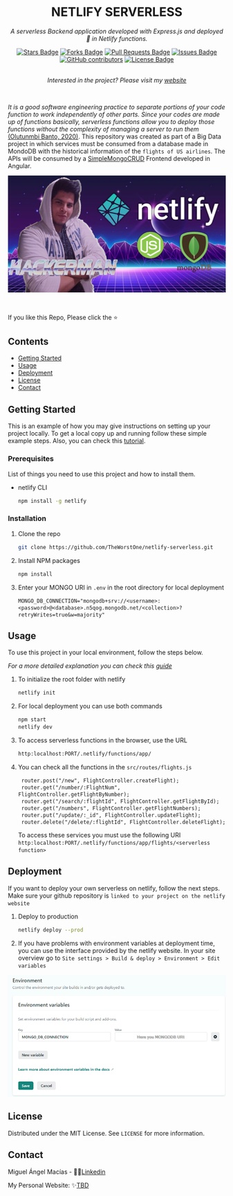 <h1 align="center">NETLIFY SERVERLESS</h1>
<p align="center"><i>A serverless Backend application developed with Express.js and deployed 🚀 in Netlify functions.</i></p>
<div align="center">
  <a href="https://github.com/TheWorstOne/airlines-backend/stargazers"><img src="https://img.shields.io/github/stars/TheWorstOne/airlines-backend" alt="Stars Badge"/></a>
<a href="https://github.com/TheWorstOne/airlines-backend/network/members"><img src="https://img.shields.io/github/forks/TheWorstOne/airlines-backend" alt="Forks Badge"/></a>
<a href="https://github.com/TheWorstOne/airlines-backend/pulls"><img src="https://img.shields.io/github/issues-pr/TheWorstOne/airlines-backend" alt="Pull Requests Badge"/></a>
<a href="https://github.com/TheWorstOne/airlines-backend/issues"><img src="https://img.shields.io/github/issues/TheWorstOne/airlines-backend" alt="Issues Badge"/></a>
<a href="https://github.com/TheWorstOne/airlines-backend/graphs/contributors"><img alt="GitHub contributors" src="https://img.shields.io/github/contributors/TheWorstOne/airlines-backend?color=2b9348"></a>
<a href="https://github.com/TheWorstOne/airlines-backend/blob/master/LICENSE"><img src="https://img.shields.io/github/license/TheWorstOne/airlines-backend?color=2b9348" alt="License Badge"/></a>
</div>
<br>
<p align="center"><i>Interested in the project? Please visit my <a href="https://awesome-github-readme-profile.netlify.app">website</a></i></p>
<br>

<!-- ABOUT THE PROJECT -->
_It is a good software engineering practice to separate portions of your code function to work independently of other parts. Since your codes are made up of functions basically, serverless functions allow you to deploy those functions without the complexity of managing a server to run them_ [(Olutunmbi Banto, 2020)](https://itnext.io/how-to-build-and-deploy-serverless-functions-to-netlify-d37418f6f7be). This repository was created as part of a Big Data project in which services must be consumed from a database made in MondoDB with the historical information of the `flights of US airlines`. The APIs will be consumed by a [SimpleMongoCRUD](https://github.com/TheWorstOne/SimpleMongoCRUD) Frontend developed in Angular.

<p align="center">
  <a href="#">
    <img src="assets/netlifybanner.png" alt="Logo" width="" height="">
  </a>
</p>
<br>

If you like this Repo, Please click the :star:

<!-- TABLE OF CONTENTS -->
## **Contents**
  - [Getting Started](#getting-started)
  - [Usage](#usage)
  - [Deployment](#deployment)
  - [License](#license)
  - [Contact](#contact)

  <!-- GETTING STARTED -->
## **Getting Started**

This is an example of how you may give instructions on setting up your project locally.
To get a local copy up and running follow these simple example steps. Also, you can check this [tutorial](https://itnext.io/how-to-build-and-deploy-serverless-functions-to-netlify-d37418f6f7be).

### **Prerequisites**

List of things you need to use this project and how to install them.
* netlify CLI
  ```sh
  npm install -g netlify
  ```

### **Installation**

1. Clone the repo
   ```sh
   git clone https://github.com/TheWorstOne/netlify-serverless.git
   ```
2. Install NPM packages
   ```sh
   npm install
   ```
3. Enter your MONGO URI in `.env` in the root directory for local deployment
   ```SH
   MONGO_DB_CONNECTION="mongodb+srv://<username>:<password>@<database>.n5qog.mongodb.net/<collection>?retryWrites=true&w=majority"
   ```

<!-- USAGE EXAMPLES -->
## **Usage**

To use this project in your local environment, follow the steps below.

_For a more detailed explanation you can check this [guide](https://itnext.io/how-to-build-and-deploy-serverless-functions-to-netlify-d37418f6f7be)_

1. To initialize the root folder with netlify
   ```sh
   netlify init
   ```
2. For local deployment you can use both commands
   ```sh
   npm start
   netlify dev
   ```
3. To access serverless functions in the browser, use the URL
   ```sh
   http:localhost:PORT/.netlify/functions/app/
   ```
4. You can check all the functions in the `src/routes/flights.js`
   ```JS
    router.post("/new", FlightController.createFlight);
    router.get("/number/:FlightNum", FlightController.getFlightByNumber);
    router.get("/search/:flightId", FlightController.getFlightById);
    router.get("/numbers", FlightController.getFlightNumbers);
    router.put("/update/:_id", FlightController.updateFlight);
    router.delete("/delete/:flightId", FlightController.deleteFlight);
   ```
    To access these services you must use the following URI `http:localhost:PORT/.netlify/functions/app/flights/<serverless function>`


<!-- DEPLOYMENT -->
## **Deployment**

If you want to deploy your own serverless on netlify, follow the next steps. Make sure your github repository is `linked to your project on the netlify website`
1. Deploy to production
   ```sh
   netlify deploy --prod
   ```
2. If you have problems with environment variables at deployment time, you can use the interface provided by the netlify website. In your site overview go to `Site settings > Build & deploy > Environment > Edit variables`

<p align="center">
  <a href="#">
    <img src="assets/env.png" alt="Logo" width="" height="">
  </a>
</p>

<!-- LICENSE -->
## **License**

Distributed under the MIT License. See `LICENSE` for more information.

<!-- CONTACT -->
## **Contact**

Miguel Ángel Macías - 👨‍💻[Linkedin](https://www.linkedin.com/in/mangelladev/)

My Personal Website: ✨[TBD](https://github.com/TheWorstOne/)


